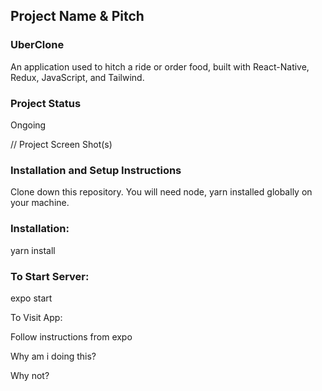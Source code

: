 ## Project Name & Pitch
### UberClone

An application used to hitch a ride or order food, built with React-Native, Redux, JavaScript, and Tailwind.

### Project Status
Ongoing

// Project Screen Shot(s)

### Installation and Setup Instructions

Clone down this repository. You will need node, yarn installed globally on your machine.

### Installation:

yarn install


### To Start Server:

expo start

To Visit App:

Follow instructions from expo

Why am i doing this?

Why not?
